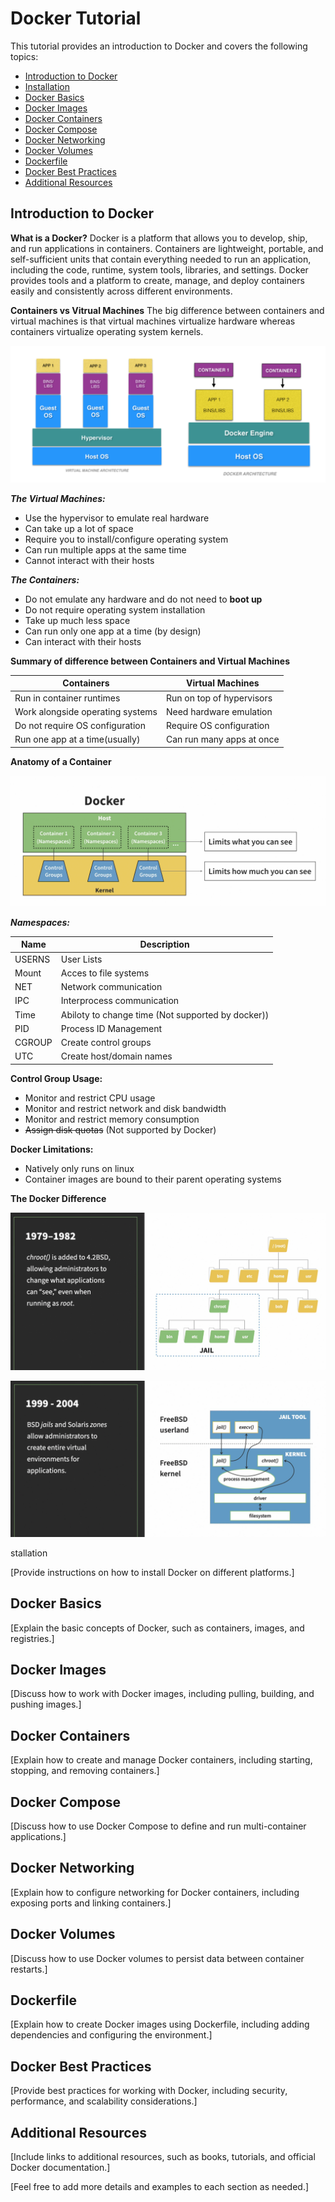 # Docker Tutorial

This tutorial provides an introduction to Docker and covers the following topics:

- [Introduction to Docker](#introduction-to-docker)
- [Installation](#installation)
- [Docker Basics](#docker-basics)
- [Docker Images](#docker-images)
- [Docker Containers](#docker-containers)
- [Docker Compose](#docker-compose)
- [Docker Networking](#docker-networking)
- [Docker Volumes](#docker-volumes)
- [Dockerfile](#dockerfile)
- [Docker Best Practices](#docker-best-practices)
- [Additional Resources](#additional-resources)

## Introduction to Docker

**What is a Docker?**
Docker is a platform that allows you to develop, ship, and run applications in containers. Containers are lightweight, portable, and self-sufficient units that contain everything needed to run an application, including the code, runtime, system tools, libraries, and settings. Docker provides tools and a platform to create, manage, and deploy containers easily and consistently across different environments.

**Containers vs Vitrual Machines**
The big difference between containers and virtual machines is that virtual machines virtualize hardware whereas containers virtualize operating system kernels.

![1716809927453](image/README/1716809927453.png)

**_The Virtual Machines:_**

- Use the hypervisor to emulate real hardware
- Can take up a lot of space
- Require you to install/configure operating system
- Can run multiple apps at the same time
- Cannot interact with their hosts

**_The Containers:_**

- Do not emulate any hardware and do not need to **boot up**
- Do not require operating system installation
- Take up much less space
- Can run only one app at a time (by design)
- Can interact with their hosts

**Summary of difference between Containers and Virtual Machines**

| Containers                       | Virtual Machines          |
| -------------------------------- | ------------------------- |
| Run in container runtimes        | Run on top of hypervisors |
| Work alongside operating systems | Need hardware emulation   |
| Do not require OS configuration  | Require OS configuration  |
| Run one app at a time(usually)   | Can run many apps at once |

**Anatomy of a Container**

![1716810486368](image/README/1716810486368.png)

**_Namespaces:_**

| Name   | Description                                       |
| ------ | ------------------------------------------------- |
| USERNS | User Lists                                        |
| Mount  | Acces to file systems                             |
| NET    | Network communication                             |
| IPC    | Interprocess communication                        |
| Time   | Abiloty to change time (Not supported by docker)) |
| PID    | Process ID Management                             |
| CGROUP | Create control groups                             |
| UTC    | Create host/domain names                          |

**Control Group Usage:**

- Monitor and restrict CPU usage
- Monitor and restrict network and disk bandwidth
- Monitor and restrict memory consumption
- ~~Assign disk quotas~~ (Not supported by Docker)

**Docker Limitations:**

- Natively only runs on linux
- Container images are bound to their parent operating systems

**The Docker Difference**

![1716811178672](image/README/1716811178672.png)

![1716811214471](image/README/1716811214471.png)

stallation

[Provide instructions on how to install Docker on different platforms.]

## Docker Basics

[Explain the basic concepts of Docker, such as containers, images, and registries.]

## Docker Images

[Discuss how to work with Docker images, including pulling, building, and pushing images.]

## Docker Containers

[Explain how to create and manage Docker containers, including starting, stopping, and removing containers.]

## Docker Compose

[Discuss how to use Docker Compose to define and run multi-container applications.]

## Docker Networking

[Explain how to configure networking for Docker containers, including exposing ports and linking containers.]

## Docker Volumes

[Discuss how to use Docker volumes to persist data between container restarts.]

## Dockerfile

[Explain how to create Docker images using Dockerfile, including adding dependencies and configuring the environment.]

## Docker Best Practices

[Provide best practices for working with Docker, including security, performance, and scalability considerations.]

## Additional Resources

[Include links to additional resources, such as books, tutorials, and official Docker documentation.]

[Feel free to add more details and examples to each section as needed.]
